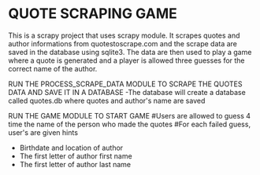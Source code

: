 # QUOTE SCRAPING GAME

This is a scrapy project that uses scrapy module.
It scrapes quotes and author informations from quotestoscrape.com and the scrape data are saved in the database using sqlite3. The data are then used to play a game where a quote is generated and a player is allowed three guesses for the correct name of the author.

RUN THE PROCESS_SCRAPE_DATA MODULE TO SCRAPE THE QUOTES DATA AND SAVE IT IN A DATABASE
-The database will create a database called quotes.db where quotes and author's name are saved

RUN THE GAME MODULE TO START GAME
#Users are allowed to guess 4 time the name of the person who made the quotes
#For each failed guess, user's are given hints
- Birthdate and location of author
- The first letter of author first name
- The first letter of author last name
